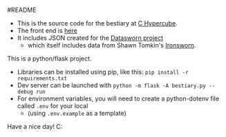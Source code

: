 #README
- This is the source code for the bestiary at [C Hypercube](https://www.c-hypercube.ca).
- The front end is [here](https://github.com/wlarwence/CustomIronswornBestiary)
- It includes JSON created for the [Datasworn project](https://github.com/rsek/datasworn)
    - which itself includes data from Shawn Tomkin's [Ironsworn](https://tomkinpress.com/). 

This is a python/flask project.
- Libraries can be installed using pip, like this: `pip install -r requirements.txt`
- Dev server can be launched with `python -m flask -A bestiary.py --debug run`
- For environment variables, you will need to create a python-dotenv file called `.env` for your local
    - (using `.env.example` as a template)

Have a nice day! C: